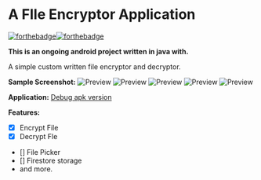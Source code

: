 # A FIle Encryptor Application 
[![forthebadge](https://forthebadge.com/images/badges/made-with-java.svg)](https://forthebadge.com)[![forthebadge](https://forthebadge.com/images/badges/built-for-android.svg)](https://forthebadge.com)

**This is an ongoing android project written in java with.** 

A simple custom written file encryptor and decryptor.

**Sample Screenshot:**
![Preview](fg1.png)
![Preview](fg2.png)
![Preview](fg3.png)
![Preview](fg4.png)
![Preview](fg5.png)

**Application:**
[Debug apk version](app-debug.apk)

**Features:**

*  [x] Encrypt File  
*  [x] Decrypt Fle 
*  [] File Picker  
*  [] Firestore storage
* and more.
